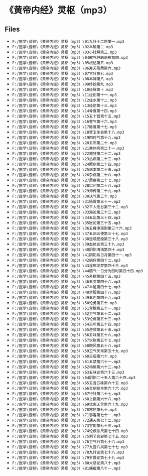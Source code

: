 # 《黄帝内经》灵枢（mp3）

## Files

- `F:/医学\音频\《黄帝内经》灵枢（mp3）\01九针十二原第一.mp3`
- `F:/医学\音频\《黄帝内经》灵枢（mp3）\02本输第二.mp3`
- `F:/医学\音频\《黄帝内经》灵枢（mp3）\03小针解第三.mp3`
- `F:/医学\音频\《黄帝内经》灵枢（mp3）\04邪气脏腑病形第四.mp3`
- `F:/医学\音频\《黄帝内经》灵枢（mp3）\05根结第五.mp3`
- `F:/医学\音频\《黄帝内经》灵枢（mp3）\06寿夭刚柔第六.mp3`
- `F:/医学\音频\《黄帝内经》灵枢（mp3）\07官针第七.mp3`
- `F:/医学\音频\《黄帝内经》灵枢（mp3）\08本神第八.mp3`
- `F:/医学\音频\《黄帝内经》灵枢（mp3）\09终始第九.mp3`
- `F:/医学\音频\《黄帝内经》灵枢（mp3）\10经脉第十.mp3`
- `F:/医学\音频\《黄帝内经》灵枢（mp3）\11经别第十一.mp3`
- `F:/医学\音频\《黄帝内经》灵枢（mp3）\12经水第十二.mp3`
- `F:/医学\音频\《黄帝内经》灵枢（mp3）\13经筋第十三.mp3`
- `F:/医学\音频\《黄帝内经》灵枢（mp3）\14骨度第十四.mp3`
- `F:/医学\音频\《黄帝内经》灵枢（mp3）\15五十营第十五.mp3`
- `F:/医学\音频\《黄帝内经》灵枢（mp3）\16营气第十六.mp3`
- `F:/医学\音频\《黄帝内经》灵枢（mp3）\17脉度第十七.mp3`
- `F:/医学\音频\《黄帝内经》灵枢（mp3）\18营卫生会第十八.mp3`
- `F:/医学\音频\《黄帝内经》灵枢（mp3）\19四时气第十九.mp3`
- `F:/医学\音频\《黄帝内经》灵枢（mp3）\20五邪第二十.mp3`
- `F:/医学\音频\《黄帝内经》灵枢（mp3）\21寒热病第二十一.mp3`
- `F:/医学\音频\《黄帝内经》灵枢（mp3）\22癫狂第二十二.mp3`
- `F:/医学\音频\《黄帝内经》灵枢（mp3）\23热病第二十三.mp3`
- `F:/医学\音频\《黄帝内经》灵枢（mp3）\24厥病第二十四.mp3`
- `F:/医学\音频\《黄帝内经》灵枢（mp3）\25病本第二十五.mp3`
- `F:/医学\音频\《黄帝内经》灵枢（mp3）\26杂病第二十六.mp3`
- `F:/医学\音频\《黄帝内经》灵枢（mp3）\27周痹第二十七.mp3`
- `F:/医学\音频\《黄帝内经》灵枢（mp3）\28口问第二十八.mp3`
- `F:/医学\音频\《黄帝内经》灵枢（mp3）\29师传第二十九.mp3`
- `F:/医学\音频\《黄帝内经》灵枢（mp3）\30决气第三十.mp3`
- `F:/医学\音频\《黄帝内经》灵枢（mp3）\31肠胃第三十一.mp3`
- `F:/医学\音频\《黄帝内经》灵枢（mp3）\32平人绝谷第三十二.mp3`
- `F:/医学\音频\《黄帝内经》灵枢（mp3）\33海论第三十三.mp3`
- `F:/医学\音频\《黄帝内经》灵枢（mp3）\34五乱第三十四.mp3`
- `F:/医学\音频\《黄帝内经》灵枢（mp3）\35胀论第三十五.mp3`
- `F:/医学\音频\《黄帝内经》灵枢（mp3）\36五癃津液别第三十六.mp3`
- `F:/医学\音频\《黄帝内经》灵枢（mp3）\37五阅五使第三十七.mp3`
- `F:/医学\音频\《黄帝内经》灵枢（mp3）\38逆顺肥瘦第三十八.mp3`
- `F:/医学\音频\《黄帝内经》灵枢（mp3）\39血络论第三十九.mp3`
- `F:/医学\音频\《黄帝内经》灵枢（mp3）\40阴阳清浊第四十.mp3`
- `F:/医学\音频\《黄帝内经》灵枢（mp3）\41阴阳系日月第四十一.mp3`
- `F:/医学\音频\《黄帝内经》灵枢（mp3）\42病传第四十二.mp3`
- `F:/医学\音频\《黄帝内经》灵枢（mp3）\43淫邪发梦第四十三.mp3`
- `F:/医学\音频\《黄帝内经》灵枢（mp3）\44顺气一日分为四时第四十四.mp3`
- `F:/医学\音频\《黄帝内经》灵枢（mp3）\45外揣第四十五.mp3`
- `F:/医学\音频\《黄帝内经》灵枢（mp3）\46五变第四十六.mp3`
- `F:/医学\音频\《黄帝内经》灵枢（mp3）\47本脏第四十七.mp3`
- `F:/医学\音频\《黄帝内经》灵枢（mp3）\48禁服第四十八.mp3`
- `F:/医学\音频\《黄帝内经》灵枢（mp3）\49五色第四十九.mp3`
- `F:/医学\音频\《黄帝内经》灵枢（mp3）\50论勇第五十.mp3`
- `F:/医学\音频\《黄帝内经》灵枢（mp3）\51背腧第五十一.mp3`
- `F:/医学\音频\《黄帝内经》灵枢（mp3）\52卫气第五十二.mp3`
- `F:/医学\音频\《黄帝内经》灵枢（mp3）\53论痛第五十三.mp3`
- `F:/医学\音频\《黄帝内经》灵枢（mp3）\54天年第五十四.mp3`
- `F:/医学\音频\《黄帝内经》灵枢（mp3）\55逆顺第五十五.mp3`
- `F:/医学\音频\《黄帝内经》灵枢（mp3）\56五味第五十六.mp3`
- `F:/医学\音频\《黄帝内经》灵枢（mp3）\57水胀第五十七.mp3`
- `F:/医学\音频\《黄帝内经》灵枢（mp3）\58贼风第五十八.mp3`
- `F:/医学\音频\《黄帝内经》灵枢（mp3）\59卫气失常第五十九.mp3`
- `F:/医学\音频\《黄帝内经》灵枢（mp3）\60玉版第六十.mp3`
- `F:/医学\音频\《黄帝内经》灵枢（mp3）\61五禁第六十一.mp3`
- `F:/医学\音频\《黄帝内经》灵枢（mp3）\62动输第六十二.mp3`
- `F:/医学\音频\《黄帝内经》灵枢（mp3）\63五味论第六十三.mp3`
- `F:/医学\音频\《黄帝内经》灵枢（mp3）\64阴阳二十五人第六十四.mp3`
- `F:/医学\音频\《黄帝内经》灵枢（mp3）\65五音五味第六十五.mp3`
- `F:/医学\音频\《黄帝内经》灵枢（mp3）\66百病始生第六十六.mp3`
- `F:/医学\音频\《黄帝内经》灵枢（mp3）\67行针第六十七.mp3`
- `F:/医学\音频\《黄帝内经》灵枢（mp3）\68上膈第六十八.mp3`
- `F:/医学\音频\《黄帝内经》灵枢（mp3）\69忧恚无言第六十九.mp3`
- `F:/医学\音频\《黄帝内经》灵枢（mp3）\70寒热第七十.mp3`
- `F:/医学\音频\《黄帝内经》灵枢（mp3）\71邪客第七十一.mp3`
- `F:/医学\音频\《黄帝内经》灵枢（mp3）\72通天第七十二.mp3`
- `F:/医学\音频\《黄帝内经》灵枢（mp3）\73官能第七十三.mp3`
- `F:/医学\音频\《黄帝内经》灵枢（mp3）\74论疾诊尺第七十四.mp3`
- `F:/医学\音频\《黄帝内经》灵枢（mp3）\75刺节真邪第七十五.mp3`
- `F:/医学\音频\《黄帝内经》灵枢（mp3）\76卫气行第七十六.mp3`
- `F:/医学\音频\《黄帝内经》灵枢（mp3）\77九宫八风第七十七.mp3`
- `F:/医学\音频\《黄帝内经》灵枢（mp3）\78九针论第七十八.mp3`
- `F:/医学\音频\《黄帝内经》灵枢（mp3）\79岁露论第七十九.mp3`
- `F:/医学\音频\《黄帝内经》灵枢（mp3）\80大惑论第八十.mp3`
- `F:/医学\音频\《黄帝内经》灵枢（mp3）\81痈疽第八十一.mp3`
